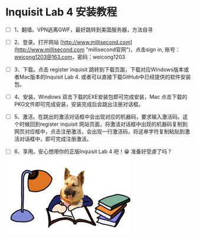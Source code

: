 # Inquisit Lab 4 安装教程

- [ ] 1、翻墙。VPN逃离GWF，最好跳转到美国服务器，方法自寻

- [ ] 2、登录。打开网站 [http://www.millisecond.com](http://www.millisecond.com "millisecond官网")，点击sign in, 账号：weicong1203@163.com，密码：weicong1203

- [ ] 3、下载。点击 register inquisit 跳转到下载页面，下载对应Windows版本或者Mac版本的Inquisit Lab 4. 或者可以直接下载GitHub中已经提供的软件安装包。

- [ ] 4、安装。Windows 双击下载的EXE安装包即可完成安装，Mac 点击下载的PKG文件即可完成安装，安装完成后会跳出注册对话框。

- [ ] 5、激活。在跳出的激活对话框中会出现对应的机器码，要求输入激活码。这个时候回到register inquisit 网站页面，将激活对话框中出现的机器码复制到网页对应框中，点击注册激活，会出现一行激活码，将这串字符复制粘贴到激活对话框中，即可完成注册激活。

- [ ] 6、享用。安心想用你的正版Inquisit Lab 4 吧！😁 准备好受虐了吗？

![](上吧_学术狗.tiff)